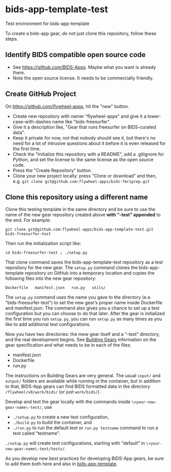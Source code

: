 # bids-app-template-test
Test environment for bids-app-template 

To create a bids-app gear, *do not* just clone this repository, follow these steps.

## Identify BIDS compatible open source code

* See https://github.com/BIDS-Apps.  Maybe what you want is already there.
* Note the open source license.  It needs to be commercially friendly.

## Create GitHub Project

On https://github.com/flywheel-apps, hit the "new" button. 
  *  Create new repository with owner "flywheel-apps" and give it a lower-case-with-dashes name like "bids-freesurfer".  
  * Give it a description like, "Gear that runs freesurfer on BIDS-curated data".  
  * Keep it private for now, not that nobody should see it, but there's no need for a lot of intrusive questions about it before it is even released for the first time.  
  * Check the "Initialize this repository with a README", add a .gitignore for Python, and set the license to the same license as the open source code.
  * Press the "Create Repository" button.
  * Clone your new project locally: press "Clone or download" and then, e.g. `git clone git@github.com:flywheel-apps/bids-fmriprep.git`

## Clone this repository using a different name

Clone this testing template in the same directory and be sure to use the name of the new
gear repository created above **with “-test” appended** to the end.  For example:

`git clone git@github.com:flywheel-apps/bids-app-template-test.git  bids-freesurfer-test`

Then run the initialization script like:

`cd bids-freesurfer-test ; ./setup.py`

That clone command saves the bids-app-template-test repository as
a test repository for the new gear.  The `setup.py` command clones
the bids-app-template repository on GitHub into a temporary location
and copies the following files into the new gear repository:

`Dockerfile   manifest.json   run.py   utils/`

The `setup.py` command uses the name you gave to the directory (e.e. "bids-freesurfer-test") to set
the new gear’s proper name inside Dockerfile and manifest.json.  The command
also gives you a chance to set up a test configuration but you can
choose to do that later.  After the gear is initialized the first
time you run `setup.py`, you can run `setup.py` as many times as you like to
add additional test configurations.

Now you have two directories: the mew gear itself and a “-test” directory, and the real development begins.
See [Building Gears](https://docs.flywheel.io/hc/en-us/articles/360015513653-Building-Gears) information on the gear specification and what needs to be in each of the files:
  * manifest.json
  * Dockerfile
  * run.py

The instructions on Building Gears are very general.  The usual `input/` and `output/` folders are available while running in the container, but in addition to that, BIDS-App gears can find BIDS formatted data in the directory `/flywheel/v0/work/bids/` (or just `work/bids/`).

Develop and test the gear locally with the commands inside `\<your-new-gear-name\-test/`, use

 * `./setup.py` to create a new test configuration,
 * `./build.py` to build the container, and
 * `./run.py` to run the default test or `run.py testname` command to run a test called “testname".

`./setup.py` will create test configurations, starting with "default" in `\<your-new-gear-name\-test/tests/`.


As you develop new best practices for developing BIDS-App gears, be sure to add them both here and also in [bids-app-template](https://github.com/flywheel-apps/bids-app-template).
